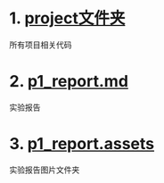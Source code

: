 # 1. [project文件夹](./project/)
所有项目相关代码

# 2. [p1_report.md](./p1_report.md)
实验报告

# 3. [p1_report.assets](./p1_report.assets/)
实验报告图片文件夹